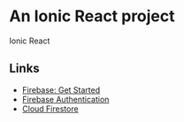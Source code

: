 # An Ionic React project
Ionic React

## Links

 * [Firebase: Get Started](https://firebase.google.com/docs/web/setup)
 * [Firebase Authentication](https://firebase.google.com/docs/auth)
 * [Cloud Firestore](https://firebase.google.com/docs/firestore)

